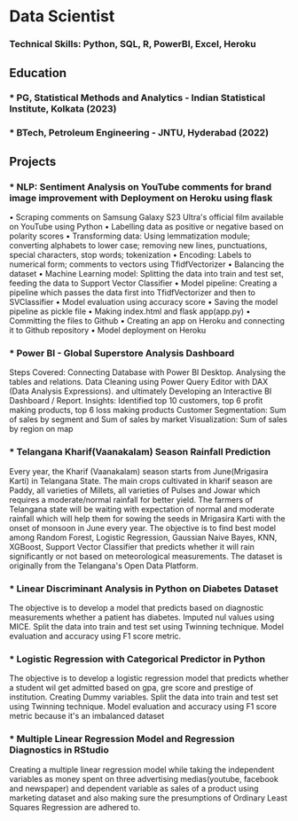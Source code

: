 # Data Scientist
### Technical Skills: Python, SQL, R, PowerBI, Excel, Heroku

## Education
### * PG, Statistical Methods and Analytics - Indian Statistical Institute, Kolkata (2023)
### * BTech, Petroleum Engineering - JNTU, Hyderabad (2022)

## Projects
### * NLP: Sentiment Analysis on YouTube comments for brand image improvement with Deployment on Heroku using flask
• Scraping comments on Samsung Galaxy S23 Ultra's official film available on YouTube using Python 
• Labelling data as positive or negative based on polarity scores
• Transforming data: Using lemmatization module; converting alphabets to lower case; removing new lines, punctuations, special characters, stop words; tokenization 
• Encoding: Labels to numerical form; comments to vectors using TfidfVectorizer 
• Balancing the dataset 
• Machine Learning model: Splitting the data into train and test set, feeding the data to Support Vector Classifier 
• Model pipeline: Creating a pipeline which passes the data first into TfidfVectorizer and then to SVClassifier 
• Model evaluation using accuracy score 
• Saving the model pipeline as pickle file 
• Making index.html and flask app(app.py) 
• Committing the files to Github 
• Creating an app on Heroku and connecting it to Github repository 
• Model deployment on Heroku
### * Power BI - Global Superstore Analysis Dashboard
Steps Covered:
Connecting Database with Power BI Desktop.
Analysing the tables and relations.
Data Cleaning using Power Query Editor with DAX (Data Analysis Expressions). and ultimately
Developing an Interactive BI Dashboard / Report.
Insights:
Identified top 10 customers, top 6 profit making products, top 6 loss making products
Customer Segmentation: Sum of sales by segment and Sum of sales by market
Visualization: Sum of sales by region on map
### * Telangana Kharif(Vaanakalam) Season Rainfall Prediction
Every year, the Kharif (Vaanakalam) season starts from June(Mrigasira Karti) in Telangana State.
The main crops cultivated in kharif season are Paddy, all varieties of Millets, all varieties of Pulses and Jowar which requires a moderate/normal rainfall for better yield.
The farmers of Telangana state will be waiting with expectation of normal and moderate rainfall which will help them for sowing the seeds in Mrigasira Karti with the onset of monsoon in June every year.
The objective is to find best model among Random Forest, Logistic Regression, Gaussian Naive Bayes, KNN, XGBoost, Support Vector Classifier that predicts whether it will rain significantly or not based on meteorological measurements.
The dataset is originally from the Telangana's Open Data Platform.
### * Linear Discriminant Analysis in Python on Diabetes Dataset
The objective is to develop a model that predicts based on diagnostic measurements whether a patient has diabetes. Imputed nul values using MICE. Split the data into train and test set using Twinning technique. Model evaluation and accuracy using F1 score metric.
### * Logistic Regression with Categorical Predictor in Python
The objective is to develop a logistic regression model that predicts whether a student wil get admitted based on gpa, gre score and prestige of institution. Creating Dummy variables. Split the data into train and test set using Twinning technique. Model evaluation and accuracy using F1 score metric because it's an imbalanced dataset
### * Multiple Linear Regression Model and Regression Diagnostics in RStudio
Creating a multiple linear regression model while taking the independent variables as money spent on three advertising medias(youtube, facebook and newspaper) and dependent variable as sales of a product using marketing dataset and also making sure the presumptions of Ordinary Least Squares Regression are adhered to.
